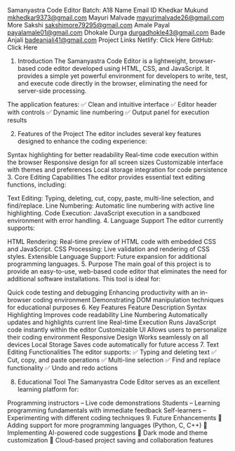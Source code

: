 Samanyastra Code Editor
Batch: A18
Name	Email ID
Khedkar Mukund	mkhedkar9373@gmail.com
Mayuri Malvade	mayurimalvade26@gmail.com
More Sakshi	sakshimore79295@gmail.com
Amale Payal	payalamale01@gmail.com
Dhokale Durga	durgadhokle43@gmail.com
Bade Anjali	badeanjali41@gmail.com
Project Links
Netlify: Click Here
GitHub: Click Here
1. Introduction
The Samanyastra Code Editor is a lightweight, browser-based code editor developed using HTML, CSS, and JavaScript. It provides a simple yet powerful environment for developers to write, test, and execute code directly in the browser, eliminating the need for server-side processing.

The application features:
✅ Clean and intuitive interface
✅ Editor header with controls
✅ Dynamic line numbering
✅ Output panel for execution results

2. Features of the Project
The editor includes several key features designed to enhance the coding experience:

Syntax highlighting for better readability
Real-time code execution within the browser
Responsive design for all screen sizes
Customizable interface with themes and preferences
Local storage integration for code persistence
3. Core Editing Capabilities
The editor provides essential text editing functions, including:

Text Editing: Typing, deleting, cut, copy, paste, multi-line selection, and find/replace.
Line Numbering: Automatic line numbering with active line highlighting.
Code Execution: JavaScript execution in a sandboxed environment with error handling.
4. Language Support
The editor currently supports:

HTML Rendering: Real-time preview of HTML code with embedded CSS and JavaScript.
CSS Processing: Live validation and rendering of CSS styles.
Extensible Language Support: Future expansion for additional programming languages.
5. Purpose
The main goal of this project is to provide an easy-to-use, web-based code editor that eliminates the need for additional software installations. This tool is ideal for:

Quick code testing and debugging
Enhancing productivity with an in-browser coding environment
Demonstrating DOM manipulation techniques for educational purposes
6. Key Features
Feature	Description
Syntax Highlighting	Improves code readability
Line Numbering	Automatically updates and highlights current line
Real-time Execution	Runs JavaScript code instantly within the editor
Customizable UI	Allows users to personalize their coding environment
Responsive Design	Works seamlessly on all devices
Local Storage	Saves code automatically for future access
7. Text Editing Functionalities
The editor supports:
✅ Typing and deleting text
✅ Cut, copy, and paste operations
✅ Multi-line selection
✅ Find and replace functionality
✅ Undo and redo actions

8. Educational Tool
The Samanyastra Code Editor serves as an excellent learning platform for:

Programming instructors – Live code demonstrations
Students – Learning programming fundamentals with immediate feedback
Self-learners – Experimenting with different coding techniques
9. Future Enhancements
🚀 Adding support for more programming languages (Python, C, C++)
🚀 Implementing AI-powered code suggestions
🚀 Dark mode and theme customization
🚀 Cloud-based project saving and collaboration features
